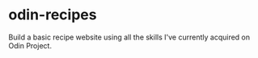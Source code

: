 # odin-recipes
Build a basic recipe website using all the skills I've currently acquired on Odin Project. 